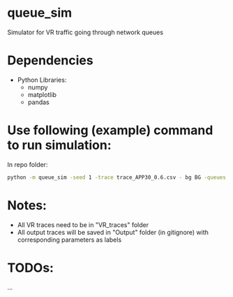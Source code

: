 # queue_sim
 Simulator for VR traffic going through network queues

# Dependencies
- Python Libraries:
    * numpy
    * matplotlib
    * pandas

# Use following (example) command to run simulation:
In repo folder: 

```bash 
python -m queue_sim -seed 1 -trace trace_APP30_0.6.csv - bg BG -queues 10 -load 0.7 -sim_time 1.0 -start_time 0.0
```
# Notes:
- All VR traces need to be in "VR_traces" folder
- All output traces will be saved in "Output" folder (in gitignore) with corresponding parameters as labels

# TODOs:
...
